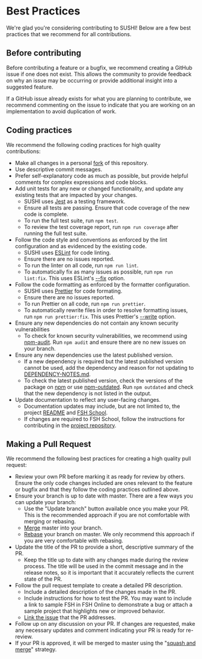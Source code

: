 # Best Practices

We're glad you're considering contributing to SUSHI! Below are a few best practices that we recommend for all contributions.

## Before contributing

Before contributing a feature or a bugfix, we recommend creating a GitHub issue if one does not exist. This allows the community to provide feedback on why an issue may be occurring or provide additional insight into a suggested feature.

If a GitHub issue already exists for what you are planning to contribute, we recommend commenting on the issue to indicate that you are working on an implementation to avoid duplication of work.

## Coding practices

We recommend the following coding practices for high quality contributions:

- Make all changes in a personal [fork](https://help.github.com/articles/fork-a-repo/) of this repository.
- Use descriptive commit messages.
- Prefer self-explanatory code as much as possible, but provide helpful comments for complex expressions and code blocks.
- Add unit tests for any new or changed functionality, and update any existing tests that are impacted by your changes.
  - SUSHI uses [Jest](https://jestjs.io/) as a testing framework.
  - Ensure all tests are passing. Ensure that code coverage of the new code is complete.
  - To run the full test suite, run `npm test`.
  - To review the test coverage report, run `npm run coverage` after running the full test suite.
- Follow the code style and conventions as enforced by the lint configuration and as evidenced by the existing code.
  - SUSHI uses [ESLint](https://eslint.org/) for code linting.
  - Ensure there are no issues reported.
  - To run the linter on all code, run `npm run lint`.
  - To automatically fix as many issues as possible, run `npm run lint:fix`. This uses ESLint's [--fix](https://eslint.org/docs/latest/use/command-line-interface#fix-problems) option.
- Follow the code formatting as enforced by the formatter configuration.
  - SUSHI uses [Prettier](https://prettier.io/) for code formating.
  - Ensure there are no issues reported.
  - To run Prettier on all code, run `npm run prettier`.
  - To automatically rewrite files in order to resolve formatting issues, run `npm run prettier:fix`. This uses Prettier's [--write](https://prettier.io/docs/en/cli.html#--write) option.
- Ensure any new dependencies do not contain any known security vulnerabilities
  - To check for known security vulnerabilities, we recommend using [npm-audit](https://docs.npmjs.com/cli/v10/commands/npm-audit). Run `npm audit` and ensure there are no new issues on your branch.
- Ensure any new dependencies use the latest published version.
  - If a new dependency is required but the latest published version cannot be used, add the dependency and reason for not updating to [DEPENDENCY-NOTES.md](DEPENDENCY-NOTES.md).
  - To check the latest published version, check the versions of the package on [npm](https://www.npmjs.com/) or use [npm-outdated](https://docs.npmjs.com/cli/v10/commands/npm-outdated). Run `npm outdated` and check that the new dependency is not listed in the output.
- Update documentation to reflect any user-facing changes.
  - Documentation updates may include, but are not limited to, the project [README](README.md) and [FSH School](https://fshschool.org/).
  - If changes are required to FSH School, follow the instructions for contributing in the [project repository](https://github.com/FSHSchool/site).

## Making a Pull Request

We recommend the following best practices for creating a high quality pull request:

- Review your own PR before marking it as ready for review by others. Ensure the only code changes included are ones relevant to the feature or bugfix and that they follow the coding practices outlined above.
- Ensure your branch is up to date with master. There are a few ways you can update your branch:
  - Use the "Update branch" button available once you make your PR. This is the recommended approach if you are not comfortable with merging or rebasing.
  - [Merge](https://git-scm.com/book/en/v2/Git-Branching-Basic-Branching-and-Merging) master into your branch.
  - [Rebase](https://git-scm.com/book/en/v2/Git-Branching-Rebasing) your branch on master. We only recommend this approach if you are very comfortable with rebasing.
- Update the title of the PR to provide a short, descriptive summary of the PR.
  - Keep the title up to date with any changes made during the review process. The title will be used in the commit message and in the release notes, so it is important that it accurately reflects the current state of the PR.
- Follow the pull request template to create a detailed PR description.
  - Include a detailed description of the changes made in the PR.
  - Include instructions for how to test the PR. You may want to include a link to sample FSH in FSH Online to demonstrate a bug or attach a sample project that highlights new or improved behavior.
  - [Link the issue](https://docs.github.com/en/issues/tracking-your-work-with-issues/linking-a-pull-request-to-an-issue) that the PR addresses.
- Follow up on any discussion on your PR. If changes are requested, make any necessary updates and comment indicating your PR is ready for re-review.
- If your PR is approved, it will be merged to master using the "[squash and merge](https://docs.github.com/en/pull-requests/collaborating-with-pull-requests/incorporating-changes-from-a-pull-request/about-pull-request-merges#squash-and-merge-your-commits)" strategy.
